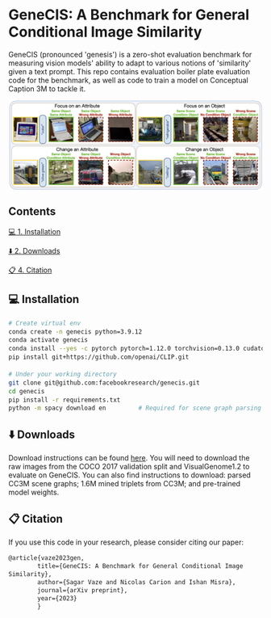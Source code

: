 # GeneCIS: A Benchmark for General Conditional Image Similarity

GeneCIS (pronounced 'genesis') is a zero-shot evaluation benchmark for measuring vision models' ability to adapt to various notions of 'similarity' given a text prompt. This repo contains evaluation boiler plate evaluation code for the benchmark, as well as code to train a model on Conceptual Caption 3M to tackle it.

<p align="center"> <img src='assets/genecis_examples.png' align="center" > </p>

## Contents
[:computer: 1. Installation](#install)

[:arrow_down: 2. Downloads](#downloads)

[:clipboard: 4. Citation](#cite)

## <a name="install"/> :computer: Installation

```bash
# Create virtual env 
conda create -n genecis python=3.9.12
conda activate genecis
conda install --yes -c pytorch pytorch=1.12.0 torchvision=0.13.0 cudatoolkit=11.3.1
pip install git+https://github.com/openai/CLIP.git

# Under your working directory
git clone git@github.com:facebookresearch/genecis.git
cd genecis
pip install -r requirements.txt
python -m spacy download en         # Required for scene graph parsing
```
## <a name="downloads"/> :arrow_down: Downloads

Download instructions can be found [here](/DOWNLOAD.md). You will need to download the raw images from the COCO 2017 validation split and VisualGenome1.2 to evaluate on GeneCIS.
You can also find instructions to download: parsed CC3M scene graphs; 1.6M mined triplets from CC3M; and pre-trained model weights.

## <a name="cite"/> :clipboard: Citation

If you use this code in your research, please consider citing our paper:
```
@article{vaze2023gen,
        title={GeneCIS: A Benchmark for General Conditional Image Similarity},
        author={Sagar Vaze and Nicolas Carion and Ishan Misra},
        journal={arXiv preprint},
        year={2023}
        }
```